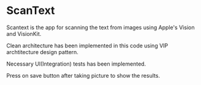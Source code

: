 # ScanText
Scantext is the app for scanning the text from images using Apple's Vision and VisionKit.

Clean architecture has been implemented in this code using VIP archtitecture design pattern.

Necessary UI(Integration) tests has been implemented.

Press on save button after taking picture to show the results.
